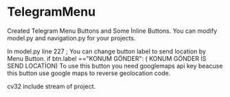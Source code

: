 # TelegramMenu
Created Telegram Menu Buttons and Some İnline Buttons. 
You can modify model.py and navigation.py for your projects.

In model.py line 227 ; You can change button label to send location by Menu Button.
                if btn.label =="KONUM GÖNDER":         ( KONUM GÖNDER İS SEND LOCATİON)
To use this button you need googlemaps api key beacuse this button use google maps to reverse geolocation code.

cv32 include stream of project.
